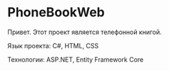 # PhoneBookWeb

Привет. Этот проект является телефонной книгой.

Язык проекта: C#, HTML, CSS

Технологии: ASP.NET, Entity Framework Core
